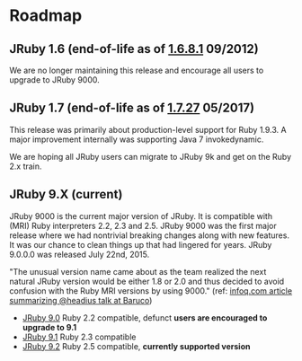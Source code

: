 Roadmap
=======

JRuby 1.6 (end-of-life as of [1.6.8.1](http://jruby.org/2012/09/18/jruby-1-6-8.html) 09/2012)
--------------------------

We are no longer maintaining this release and encourage all users to upgrade to JRuby 9000.

JRuby 1.7 (end-of-life as of [1.7.27](http://jruby.org/2017/05/11/jruby-1-7-27.html) 05/2017)
--------------------------

This release was primarily about production-level support for Ruby 1.9.3. 
A major improvement internally was supporting Java 7 invokedynamic.

We are hoping all JRuby users can migrate to JRuby 9k and get on the Ruby 2.x train.

JRuby 9.X (current)
------------------

JRuby 9000 is the current major version of JRuby. It is compatible with (MRI) Ruby interpreters 2.2, 2.3 and 2.5. JRuby 9000 was the first major release where we had nontrivial breaking changes along with new features. It was our chance to clean things up that had lingered for years. JRuby 9.0.0.0 was released July 22nd, 2015.

"The unusual version name came about as the team realized the next natural JRuby version would be either 1.8 or 2.0 and thus decided to avoid confusion with the Ruby MRI versions by using 9000." (ref: [infoq.com article summarizing @headius talk at Baruco](http://www.infoq.com/news/2013/09/jruby-9k))

* [JRuby 9.0](http://jruby.org/2016/01/26/jruby-9-0-5-0.html) Ruby 2.2 compatible, defunct **users are encouraged to upgrade to 9.1**
* [JRuby 9.1](http://jruby.org/2018/04/23/jruby-9-1-17-0) Ruby 2.3 compatible
* [JRuby 9.2](http://jruby.org/2018/05/24/jruby-9-2-0-0) Ruby 2.5 compatible, **currently supported version**
